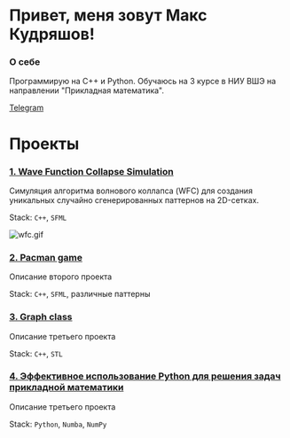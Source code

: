 <!-- ![](header.png) -->

<!--
**kudrmax/kudrmax** is a ✨ _special_ ✨ repository because its `README.md` (this file) appears on your GitHub profile.

Here are some ideas to get you started:

- 🔭 I’m currently working on ...
- 🌱 I’m currently learning ...
- 👯 I’m looking to collaborate on ...
- 🤔 I’m looking for help with ...
- 💬 Ask me about ...
- 📫 How to reach me: ...
- 😄 Pronouns: ...
- ⚡ Fun fact: ...
-->

# Привет, меня зовут Макс Кудряшов!

### О себе

Программирую на C++ и Python.
Обучаюсь на 3 курсе в НИУ ВШЭ на направлении "Прикладная математика".

[Telegram](t.me/kudrmax)

# Проекты

### [1. Wave Function Collapse Simulation](https://github.com/kudrmax/wfc)

Симуляция алгоритма волнового коллапса (WFC) для создания уникальных случайно сгенерированных паттернов на 2D-сетках.

Stack: `C++`, `SFML`

![wfc.gif](images/wfc.gif)

### [2. Pacman game](https://github.com/kudrmax/pac-man)

Описание второго проекта

Stack: `C++`, `SFML`, различные паттерны

### [3. Graph class](https://github.com/kudrmax/graph)

Описание третьего проекта

Stack: `C++`, `STL`

### [4. Эффективное использование Python для решения задач прикладной математики](https://github.com/kudrmax/applied-mathematics-python)

Описание третьего проекта

Stack: `Python`, `Numba`, `NumPy`
